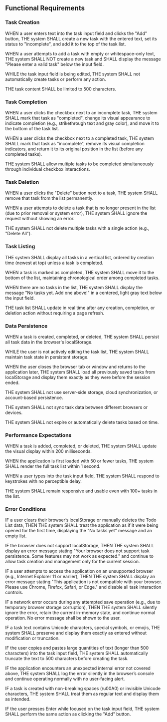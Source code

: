 ## Functional Requirements

### Task Creation

WHEN a user enters text into the task input field and clicks the "Add" button, THE system SHALL create a new task with the entered text, set its status to "incomplete", and add it to the top of the task list.

WHEN a user attempts to add a task with empty or whitespace-only text, THE system SHALL NOT create a new task and SHALL display the message "Please enter a valid task" below the input field.

WHILE the task input field is being edited, THE system SHALL not automatically create tasks or perform any action.

THE task content SHALL be limited to 500 characters.

### Task Completion

WHEN a user clicks the checkbox next to an incomplete task, THE system SHALL mark that task as "completed", change its visual appearance to indicate completion (e.g., strikethrough text and gray color), and move it to the bottom of the task list.

WHEN a user clicks the checkbox next to a completed task, THE system SHALL mark that task as "incomplete", remove its visual completion indicators, and return it to its original position in the list (before any completed tasks).

THE system SHALL allow multiple tasks to be completed simultaneously through individual checkbox interactions.

### Task Deletion

WHEN a user clicks the "Delete" button next to a task, THE system SHALL remove that task from the list permanently.

WHEN a user attempts to delete a task that is no longer present in the list (due to prior removal or system error), THE system SHALL ignore the request without showing an error.

THE system SHALL not delete multiple tasks with a single action (e.g., "Delete All").

### Task Listing

THE system SHALL display all tasks in a vertical list, ordered by creation time (newest at top) unless a task is completed.

WHEN a task is marked as completed, THE system SHALL move it to the bottom of the list, maintaining chronological order among completed tasks.

WHEN there are no tasks in the list, THE system SHALL display the message "No tasks yet. Add one above!" in a centered, light gray text below the input field.

THE task list SHALL update in real time after any creation, completion, or deletion action without requiring a page refresh.

### Data Persistence

WHEN a task is created, completed, or deleted, THE system SHALL persist all task data in the browser's localStorage.

WHILE the user is not actively editing the task list, THE system SHALL maintain task state in persistent storage.

WHEN the user closes the browser tab or window and returns to the application later, THE system SHALL load all previously saved tasks from localStorage and display them exactly as they were before the session ended.

THE system SHALL not use server-side storage, cloud synchronization, or account-based persistence.

THE system SHALL not sync task data between different browsers or devices.

THE system SHALL not expire or automatically delete tasks based on time.

### Performance Expectations

WHEN a task is added, completed, or deleted, THE system SHALL update the visual display within 200 milliseconds.

WHEN the application is first loaded with 50 or fewer tasks, THE system SHALL render the full task list within 1 second.

WHEN a user types into the task input field, THE system SHALL respond to keystrokes with no perceptible delay.

THE system SHALL remain responsive and usable even with 100+ tasks in the list.

### Error Conditions

IF a user clears their browser’s localStorage or manually deletes the Todo List data, THEN THE system SHALL treat the application as if it were being opened for the first time, displaying the "No tasks yet" message and an empty list.

IF the browser does not support localStorage, THEN THE system SHALL display an error message stating "Your browser does not support task persistence. Some features may not work as expected." and continue to allow task creation and management only for the current session.

IF a user attempts to access the application on an unsupported browser (e.g., Internet Explorer 11 or earlier), THEN THE system SHALL display an error message stating "This application is not compatible with your browser. Please use Chrome, Firefox, Safari, or Edge." and disable all task interaction controls.

IF a network error occurs during any attempted save operation (e.g., due to temporary browser storage corruption), THEN THE system SHALL silently ignore the error, retain the current in-memory state, and continue normal operation. No error message shall be shown to the user.

IF a task text contains Unicode characters, special symbols, or emojis, THE system SHALL preserve and display them exactly as entered without modification or truncation.

IF the user copies and pastes large quantities of text (longer than 500 characters) into the task input field, THE system SHALL automatically truncate the text to 500 characters before creating the task.

IF the application encounters an unexpected internal error not covered above, THE system SHALL log the error silently in the browser’s console and continue operating normally with no user-facing alert.

IF a task is created with non-breaking spaces (\u00A0) or invisible Unicode characters, THE system SHALL treat them as regular text and display them as intended.

IF the user presses Enter while focused on the task input field, THE system SHALL perform the same action as clicking the "Add" button.